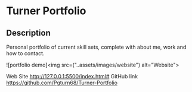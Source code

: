 # Turner Portfolio

## Description

Personal portfolio of current skill sets, complete with about me, work and how to contact.


![portfolio demo]<img src=("..assets/images/website") alt="Website">

Web Site http://127.0.0.1:5500/index.html#
GitHub link https://github.com/Pgturn68/Turner-Portfolio
